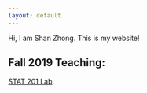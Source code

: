 ```yaml
---
layout: default
---
```


Hi, I am Shan Zhong. This is my website!

## Fall 2019 Teaching:
[STAT 201 Lab](https://github.com/Shanlearning/Stat201).
